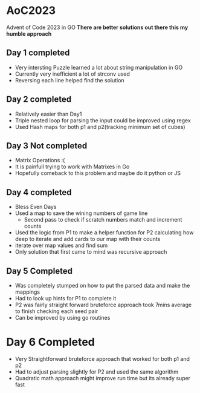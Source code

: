 # AoC2023
Advent of Code 2023 in GO
**There are better solutions out there this my humble approach**
## Day 1 completed
- Very intersting Puzzle learned a lot about string manipulation in GO
- Currently very inefficient a lot of strconv used
- Reversing each line helped find the solution
## Day 2 completed
- Relatively easier than Day1
- Triple nested loop for parsing the input could be improved using regex
- Used Hash maps for both p1 and p2(tracking minimum set of cubes)

## Day 3 Not completed
- Matrix Operations :(
- It is painfull trying to work with Matrixes in Go
- Hopefully comeback to this problem and maybe do it python or JS

## Day 4 completed
- Bless Even Days 
- Used a map to save the wining numbers of game line
    - Second pass to check if scratch numbers match and increment counts 
- Used the logic from P1 to make a helper function for P2 calculating how deep to iterate and add cards to our map with their counts
- iterate over map values and find sum
- Only solution that first came to mind was recursive approach 

## Day 5 Completed
- Was completely stumped on how to put the parsed data and make the mappings
- Had to look up hints for P1 to complete it
- P2 was fairly straight forward bruteforce approach took 7mins average to finish checking each seed pair
-  Can be improved by using go routines 

# Day 6 Completed
- Very Straightforward bruteforce approach that worked for both p1 and p2
- Had to adjust parsing slightly for P2 and used the same algorithm
- Quadratic math approach might improve run time but its already super fast 
